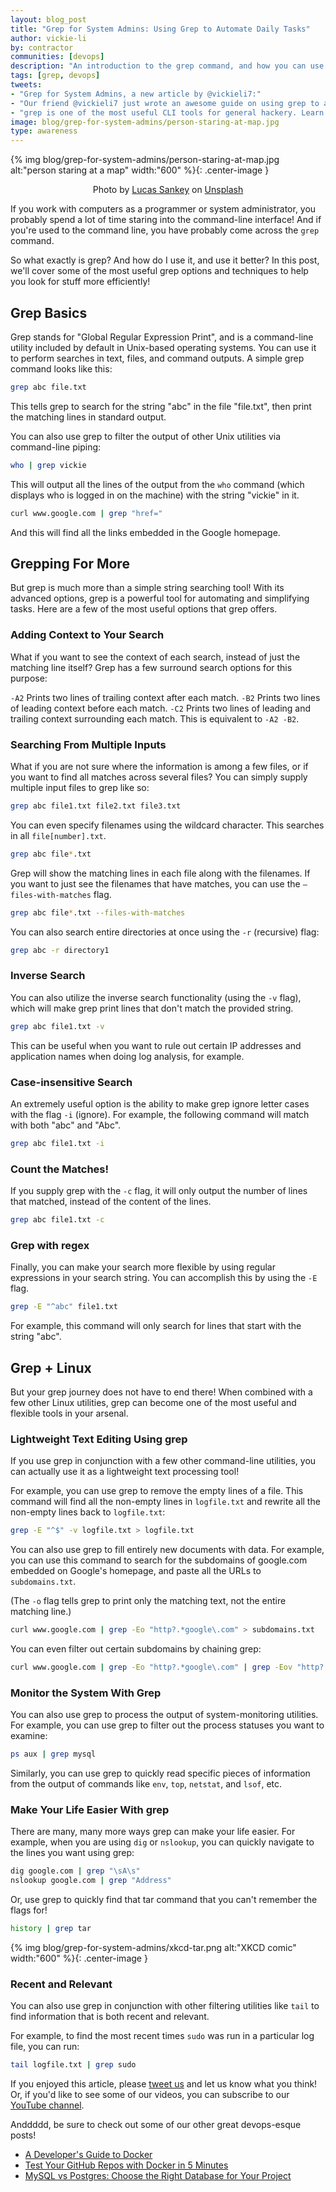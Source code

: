```yaml
---
layout: blog_post
title: "Grep for System Admins: Using Grep to Automate Daily Tasks"
author: vickie-li
by: contractor
communities: [devops]
description: "An introduction to the grep command, and how you can use (and abuse) it as a sysadmin to automate daily tasks."
tags: [grep, devops]
tweets:
- "Grep for System Admins, a new article by @vickieli7:"
- "Our friend @vickieli7 just wrote an awesome guide on using grep to automate daily tasks:"
- "grep is one of the most useful CLI tools for general hackery. Learn how to use it in our new guide:"
image: blog/grep-for-system-admins/person-staring-at-map.jpg
type: awareness
---
```


{% img blog/grep-for-system-admins/person-staring-at-map.jpg alt:"person staring at a map" width:"600" %}{: .center-image }

<p style="text-align:center">Photo by <a href="https://unsplash.com/@lucassankey">Lucas Sankey</a> on <a href="https://unsplash.com">Unsplash</a></p>

If you work with computers as a programmer or system administrator, you probably spend a lot of time staring into the command-line interface! And if you're used to the command line, you have probably come across the `grep` command. 

So what exactly is grep? And how do I use it, and use it better? In this post, we'll cover some of the most useful grep options and techniques to help you look for stuff more efficiently!


## Grep Basics

Grep stands for "Global Regular Expression Print", and is a command-line utility included by default in Unix-based operating systems. You can use it to perform searches in text, files, and command outputs. A simple grep command looks like this:

```bash
grep abc file.txt
```

This tells grep to search for the string "abc" in the file "file.txt", then print the matching lines in standard output.

You can also use grep to filter the output of other Unix utilities via command-line piping:

```bash
who | grep vickie
```

This will output all the lines of the output from the `who` command (which displays who is logged in on the machine) with the string "vickie" in it. 

```bash
curl www.google.com | grep "href="
```

And this will find all the links embedded in the Google homepage.


## Grepping For More

But grep is much more than a simple string searching tool! With its advanced options, grep is a powerful tool for automating and simplifying tasks. Here are a few of the most useful options that grep offers.


### Adding Context to Your Search

What if you want to see the context of each search, instead of just the matching line itself? Grep has a few surround search options for this purpose:

`-A2` Prints two lines of trailing context after each match.
`-B2` Prints two lines of leading context before each match.
`-C2` Prints two lines of leading and trailing context surrounding each match. This is equivalent to `-A2 -B2`.


### Searching From Multiple Inputs

What if you are not sure where the information is among a few files, or if you want to find all matches across several files? You can simply supply multiple input files to grep like so:

```bash
grep abc file1.txt file2.txt file3.txt
```

You can even specify filenames using the wildcard character. This searches in all `file[number].txt`.

```bash
grep abc file*.txt
```

Grep will show the matching lines in each file along with the filenames. If you want to just see the filenames that have matches, you can use the `— files-with-matches` flag. 

```bash
grep abc file*.txt --files-with-matches
```

You can also search entire directories at once using the `-r` (recursive) flag:

```bash
grep abc -r directory1
```


### Inverse Search

You can also utilize the inverse search functionality (using the `-v` flag), which will make grep print lines that don't match the provided string.

```bash
grep abc file1.txt -v
```

This can be useful when you want to rule out certain IP addresses and application names when doing log analysis, for example.


### Case-insensitive Search

An extremely useful option is the ability to make grep ignore letter cases with the flag `-i` (ignore). For example, the following command will match with both "abc" and "Abc".

```bash
grep abc file1.txt -i
```


### Count the Matches!

If you supply grep with the `-c` flag, it will only output the number of lines that matched, instead of the content of the lines.

```bash
grep abc file1.txt -c
```

### Grep with regex

Finally, you can make your search more flexible by using regular expressions in your search string. You can accomplish this by using the `-E` flag.

```bash
grep -E "^abc" file1.txt
```

For example, this command will only search for lines that start with the string "abc".


## Grep + Linux

But your grep journey does not have to end there! When combined with a few other Linux utilities, grep can become one of the most useful and flexible tools in your arsenal. 


### Lightweight Text Editing Using grep

If you use grep in conjunction with a few other command-line utilities, you can actually use it as a lightweight text processing tool!

For example, you can use grep to remove the empty lines of a file. This command will find all the non-empty lines in `logfile.txt` and rewrite all the non-empty lines back to `logfile.txt`:

```bash
grep -E "^$" -v logfile.txt > logfile.txt
```

You can also use grep to fill entirely new documents with data. For example, you can use this command to search for the subdomains of google.com embedded on Google's homepage, and paste all the URLs to `subdomains.txt`.

(The `-o` flag tells grep to print only the matching text, not the entire matching line.)

```bash
curl www.google.com | grep -Eo "http?.*google\.com" > subdomains.txt
```

You can even filter out certain subdomains by chaining grep:

```bash
curl www.google.com | grep -Eo "http?.*google\.com" | grep -Eov "http?.*www.\google\.com" > subdomains.txt
```


### Monitor the System With Grep

You can also use grep to process the output of system-monitoring utilities. For example, you can use grep to filter out the process statuses you want to examine:

```bash
ps aux | grep mysql
```

Similarly, you can use grep to quickly read specific pieces of information from the output of commands like `env`, `top`, `netstat`, and `lsof`, etc. 


### Make Your Life Easier With grep

There are many, many more ways grep can make your life easier. For example, when you are using `dig` or `nslookup`, you can quickly navigate to the lines you want using grep:

```bash
dig google.com | grep "\sA\s"
nslookup google.com | grep "Address"
```

Or, use grep to quickly find that tar command that you can't remember the flags for! 

```bash
history | grep tar
```

{% img blog/grep-for-system-admins/xkcd-tar.png alt:"XKCD comic" width:"600" %}{: .center-image }


### Recent and Relevant

You can also use grep in conjunction with other filtering utilities like `tail` to find information that is both recent and relevant.

For example, to find the most recent times `sudo` was run in a particular log file, you can run:

```bash
tail logfile.txt | grep sudo
```

If you enjoyed this article, please [tweet us](https://twitter.com/oktadev) and let us know what you think! Or, if you'd like to see some of our videos, you can subscribe to our [YouTube channel](https://www.youtube.com/oktadev).

Anddddd, be sure to check out some of our other great devops-esque posts!

- [A Developer's Guide to Docker](/blog/2017/05/10/developers-guide-to-docker-part-1)
- [Test Your GitHub Repos with Docker in 5 Minutes](/blog/2018/09/27/test-your-github-repositories-with-docker-in-five-minutes)
- [MySQL vs Postgres: Choose the Right Database for Your Project](/blog/2019/07/19/mysql-vs-postgres)
